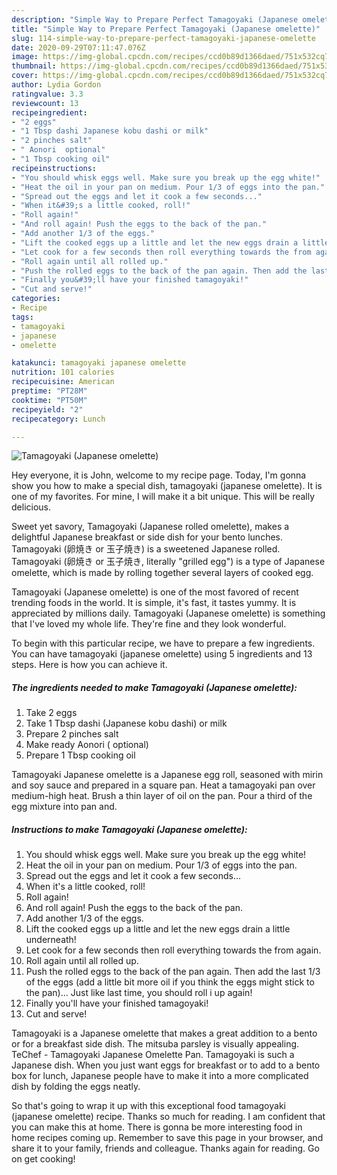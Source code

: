```yaml
---
description: "Simple Way to Prepare Perfect Tamagoyaki (Japanese omelette)"
title: "Simple Way to Prepare Perfect Tamagoyaki (Japanese omelette)"
slug: 114-simple-way-to-prepare-perfect-tamagoyaki-japanese-omelette
date: 2020-09-29T07:11:47.076Z
image: https://img-global.cpcdn.com/recipes/ccd0b89d1366daed/751x532cq70/tamagoyaki-japanese-omelette-recipe-main-photo.jpg
thumbnail: https://img-global.cpcdn.com/recipes/ccd0b89d1366daed/751x532cq70/tamagoyaki-japanese-omelette-recipe-main-photo.jpg
cover: https://img-global.cpcdn.com/recipes/ccd0b89d1366daed/751x532cq70/tamagoyaki-japanese-omelette-recipe-main-photo.jpg
author: Lydia Gordon
ratingvalue: 3.3
reviewcount: 13
recipeingredient:
- "2 eggs"
- "1 Tbsp dashi Japanese kobu dashi or milk"
- "2 pinches salt"
- " Aonori  optional"
- "1 Tbsp cooking oil"
recipeinstructions:
- "You should whisk eggs well. Make sure you break up the egg white!"
- "Heat the oil in your pan on medium. Pour 1/3 of eggs into the pan."
- "Spread out the eggs and let it cook a few seconds..."
- "When it&#39;s a little cooked, roll!"
- "Roll again!"
- "And roll again! Push the eggs to the back of the pan."
- "Add another 1/3 of the eggs."
- "Lift the cooked eggs up a little and let the new eggs drain a little underneath!"
- "Let cook for a few seconds then roll everything towards the from again."
- "Roll again until all rolled up."
- "Push the rolled eggs to the back of the pan again. Then add the last 1/3 of the eggs (add a little bit more oil if you think the eggs might stick to the pan)... Just like last time, you should roll i up again!"
- "Finally you&#39;ll have your finished tamagoyaki!"
- "Cut and serve!"
categories:
- Recipe
tags:
- tamagoyaki
- japanese
- omelette

katakunci: tamagoyaki japanese omelette 
nutrition: 101 calories
recipecuisine: American
preptime: "PT28M"
cooktime: "PT50M"
recipeyield: "2"
recipecategory: Lunch

---
```



![Tamagoyaki (Japanese omelette)](https://img-global.cpcdn.com/recipes/ccd0b89d1366daed/751x532cq70/tamagoyaki-japanese-omelette-recipe-main-photo.jpg)

Hey everyone, it is John, welcome to my recipe page. Today, I'm gonna show you how to make a special dish, tamagoyaki (japanese omelette). It is one of my favorites. For mine, I will make it a bit unique. This will be really delicious.

Sweet yet savory, Tamagoyaki (Japanese rolled omelette), makes a delightful Japanese breakfast or side dish for your bento lunches. Tamagoyaki (卵焼き or 玉子焼き) is a sweetened Japanese rolled. Tamagoyaki (卵焼き or 玉子焼き, literally &#34;grilled egg&#34;) is a type of Japanese omelette, which is made by rolling together several layers of cooked egg.

Tamagoyaki (Japanese omelette) is one of the most favored of recent trending foods in the world. It is simple, it's fast, it tastes yummy. It is appreciated by millions daily. Tamagoyaki (Japanese omelette) is something that I've loved my whole life. They're fine and they look wonderful.


To begin with this particular recipe, we have to prepare a few ingredients. You can have tamagoyaki (japanese omelette) using 5 ingredients and 13 steps. Here is how you can achieve it.

<!--inarticleads1-->

##### The ingredients needed to make Tamagoyaki (Japanese omelette):

1. Take 2 eggs
1. Take 1 Tbsp dashi (Japanese kobu dashi) or milk
1. Prepare 2 pinches salt
1. Make ready  Aonori ( optional)
1. Prepare 1 Tbsp cooking oil


Tamagoyaki Japanese omelette is a Japanese egg roll, seasoned with mirin and soy sauce and prepared in a square pan. Heat a tamagoyaki pan over medium-high heat. Brush a thin layer of oil on the pan. Pour a third of the egg mixture into pan and. 

<!--inarticleads2-->

##### Instructions to make Tamagoyaki (Japanese omelette):

1. You should whisk eggs well. Make sure you break up the egg white!
1. Heat the oil in your pan on medium. Pour 1/3 of eggs into the pan.
1. Spread out the eggs and let it cook a few seconds...
1. When it&#39;s a little cooked, roll!
1. Roll again!
1. And roll again! Push the eggs to the back of the pan.
1. Add another 1/3 of the eggs.
1. Lift the cooked eggs up a little and let the new eggs drain a little underneath!
1. Let cook for a few seconds then roll everything towards the from again.
1. Roll again until all rolled up.
1. Push the rolled eggs to the back of the pan again. Then add the last 1/3 of the eggs (add a little bit more oil if you think the eggs might stick to the pan)... Just like last time, you should roll i up again!
1. Finally you&#39;ll have your finished tamagoyaki!
1. Cut and serve!


Tamagoyaki is a Japanese omelette that makes a great addition to a bento or for a breakfast side dish. The mitsuba parsley is visually appealing. TeChef - Tamagoyaki Japanese Omelette Pan. Tamagoyaki is such a Japanese dish. When you just want eggs for breakfast or to add to a bento box for lunch, Japanese people have to make it into a more complicated dish by folding the eggs neatly. 

So that's going to wrap it up with this exceptional food tamagoyaki (japanese omelette) recipe. Thanks so much for reading. I am confident that you can make this at home. There is gonna be more interesting food in home recipes coming up. Remember to save this page in your browser, and share it to your family, friends and colleague. Thanks again for reading. Go on get cooking!
